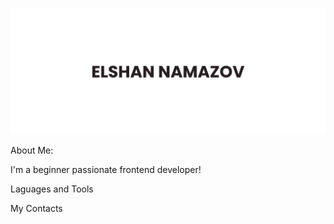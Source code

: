 ![Header](https://github.com/elshanamazov/elshanamazov/blob/main/assets/banner.jpg)

About Me:

I'm a beginner passionate frontend developer!

Laguages and Tools

My Contacts
